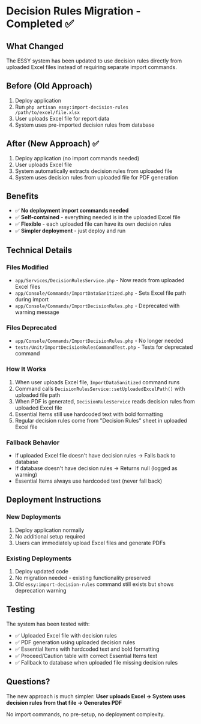 # Decision Rules Migration - Completed ✅

## What Changed

The ESSY system has been updated to use decision rules directly from uploaded Excel files instead of requiring separate import commands.

## Before (Old Approach)
1. Deploy application
2. Run `php artisan essy:import-decision-rules /path/to/excel/file.xlsx`
3. User uploads Excel file for report data
4. System uses pre-imported decision rules from database

## After (New Approach) ✅
1. Deploy application (no import commands needed)
2. User uploads Excel file
3. System automatically extracts decision rules from uploaded file
4. System uses decision rules from uploaded file for PDF generation

## Benefits
- ✅ **No deployment import commands needed**
- ✅ **Self-contained** - everything needed is in the uploaded Excel file
- ✅ **Flexible** - each uploaded file can have its own decision rules
- ✅ **Simpler deployment** - just deploy and run

## Technical Details

### Files Modified
- `app/Services/DecisionRulesService.php` - Now reads from uploaded Excel files
- `app/Console/Commands/ImportDataSanitized.php` - Sets Excel file path during import
- `app/Console/Commands/ImportDecisionRules.php` - Deprecated with warning message

### Files Deprecated
- `app/Console/Commands/ImportDecisionRules.php` - No longer needed
- `tests/Unit/ImportDecisionRulesCommandTest.php` - Tests for deprecated command

### How It Works
1. When user uploads Excel file, `ImportDataSanitized` command runs
2. Command calls `DecisionRulesService::setUploadedExcelPath()` with uploaded file path
3. When PDF is generated, `DecisionRulesService` reads decision rules from uploaded Excel file
4. Essential Items still use hardcoded text with bold formatting
5. Regular decision rules come from "Decision Rules" sheet in uploaded Excel file

### Fallback Behavior
- If uploaded Excel file doesn't have decision rules → Falls back to database
- If database doesn't have decision rules → Returns null (logged as warning)
- Essential Items always use hardcoded text (never fall back)

## Deployment Instructions

### New Deployments
1. Deploy application normally
2. No additional setup required
3. Users can immediately upload Excel files and generate PDFs

### Existing Deployments
1. Deploy updated code
2. No migration needed - existing functionality preserved
3. Old `essy:import-decision-rules` command still exists but shows deprecation warning

## Testing

The system has been tested with:
- ✅ Uploaded Excel file with decision rules
- ✅ PDF generation using uploaded decision rules
- ✅ Essential Items with hardcoded text and bold formatting
- ✅ Proceed/Caution table with correct Essential Items text
- ✅ Fallback to database when uploaded file missing decision rules

## Questions?

The new approach is much simpler:
**User uploads Excel → System uses decision rules from that file → Generates PDF**

No import commands, no pre-setup, no deployment complexity.